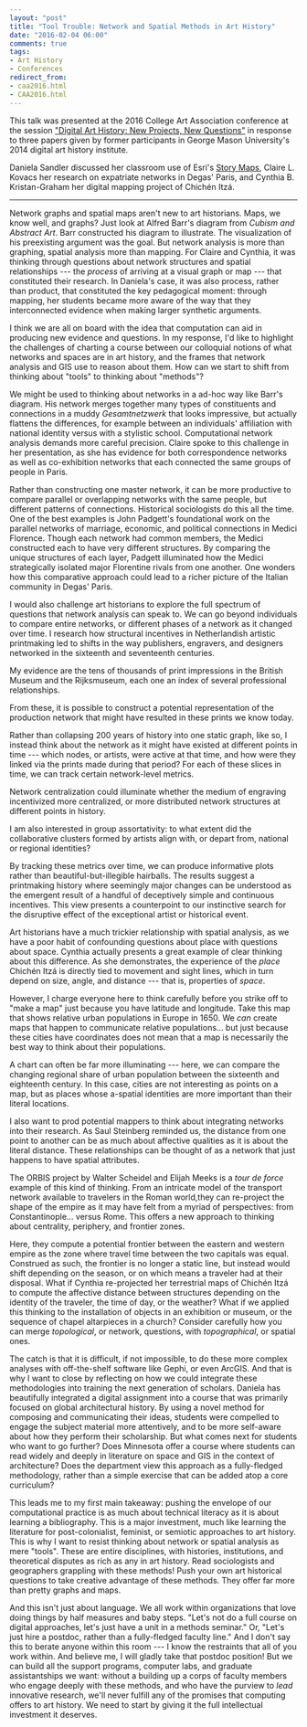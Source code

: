 ```yaml
---
layout: "post"
title: "Tool Trouble: Network and Spatial Methods in Art History"
date: "2016-02-04 06:00"
comments: true
tags:
- Art History
- Conferences
redirect_from: 
- caa2016.html
- CAA2016.html
---
```


This talk was presented at the 2016 College Art Association conference at the session ["Digital Art History: New Projects, New Questions"](http://conference.collegeart.org/programs/digital-art-history-new-projects-new-questions/) in response to three papers given by former participants in George Mason University's 2014 digital art history institute.

Daniela Sandler discussed her classroom use of Esri's [Story Maps](https://storymaps.arcgis.com/en/), Claire L. Kovacs her research on expatriate networks in Degas' Paris, and Cynthia B. Kristan-Graham her digital mapping project of Chichén Itzá.

---

<script async class="speakerdeck-embed" data-slide="1" data-id="3d6808a0555244f3a204974b5e131588" data-ratio="1.33333333333333" src="//speakerdeck.com/assets/embed.js"></script>

Network graphs and spatial maps aren't new to art historians.
Maps, we know well, and graphs?
Just look at Alfred Barr's diagram from _Cubism and Abstract Art_.
Barr constructed his diagram to illustrate.
The visualization of his preexisting argument was the goal.
But network analysis is more than graphing, spatial analysis more than mapping.
For Claire and Cynthia, it was thinking through questions about network structures and spatial relationships --- the _process_ of arriving at a visual graph or map --- that constituted their research.
In Daniela's case, it was also process, rather than product, that constituted the key pedagogical moment: through mapping, her students became more aware of the way that they interconnected evidence when making larger synthetic arguments.

<script async class="speakerdeck-embed" data-slide="2" data-id="3d6808a0555244f3a204974b5e131588" data-ratio="1.33333333333333" src="//speakerdeck.com/assets/embed.js"></script>

I think we are all on board with the idea that computation can aid in producing new evidence and questions.
In my response, I'd like to highlight the challenges of charting a course between our colloquial notions of what networks and spaces are in art history, and the frames that network analysis and GIS use to reason about them.
How can we start to shift from thinking about "tools" to thinking about "methods"?

<script async class="speakerdeck-embed" data-slide="3" data-id="3d6808a0555244f3a204974b5e131588" data-ratio="1.33333333333333" src="//speakerdeck.com/assets/embed.js"></script>

We might be used to thinking about networks in a ad-hoc way like Barr's diagram.
His network merges together many types of constituents and connections in a muddy _Gesamtnetzwerk_ that looks impressive, but actually flattens the differences, for example between an individuals' affiliation with national identity versus with a stylistic school.
Computational network analysis demands more careful precision.
Claire spoke to this challenge in her presentation, as she has evidence for both correspondence networks as well as co-exhibition networks that each connected the same groups of people in Paris.

<script async class="speakerdeck-embed" data-slide="4" data-id="3d6808a0555244f3a204974b5e131588" data-ratio="1.33333333333333" src="//speakerdeck.com/assets/embed.js"></script>

Rather than constructing one master network, it can be more productive to compare parallel or overlapping networks with the same people, but different patterns of connections.
Historical sociologists do this all the time.
One of the best examples is John Padgett's foundational work on the parallel networks of marriage, economic, and political connections in Medici Florence.
Though each network had common members, the Medici constructed each to have very different structures.
By comparing the unique structures of each layer, Padgett illuminated how the Medici strategically isolated major Florentine rivals from one another.
One wonders how this comparative approach could lead to a richer picture of the Italian community in Degas' Paris.

<script async class="speakerdeck-embed" data-slide="5" data-id="3d6808a0555244f3a204974b5e131588" data-ratio="1.33333333333333" src="//speakerdeck.com/assets/embed.js"></script>

I would also challenge art historians to explore the full spectrum of questions that network analysis can speak to.
We can go beyond individuals to compare entire networks, or different phases of a network as it changed over time.
I research how structural incentives in Netherlandish artistic printmaking led to shifts in the way publishers, engravers, and designers networked in the sixteenth and seventeenth centuries.

<script async class="speakerdeck-embed" data-slide="6" data-id="3d6808a0555244f3a204974b5e131588" data-ratio="1.33333333333333" src="//speakerdeck.com/assets/embed.js"></script>

My evidence are the tens of thousands of print impressions in the British Museum and the Rijksmuseum, each one an index of several professional relationships.

<script async class="speakerdeck-embed" data-slide="7" data-id="3d6808a0555244f3a204974b5e131588" data-ratio="1.33333333333333" src="//speakerdeck.com/assets/embed.js"></script>

From these, it is possible to construct a potential representation of the production network that might have resulted in these prints we know today.

<script async class="speakerdeck-embed" data-slide="8" data-id="3d6808a0555244f3a204974b5e131588" data-ratio="1.33333333333333" src="//speakerdeck.com/assets/embed.js"></script>

Rather than collapsing 200 years of history into one static graph, like so, I instead think about the network as it might have existed at different points in time --- which nodes, or artists, were active at that time, and how were they linked via the prints made during that period? For each of these slices in time, we can track certain network-level metrics.

<script async class="speakerdeck-embed" data-slide="9" data-id="3d6808a0555244f3a204974b5e131588" data-ratio="1.33333333333333" src="//speakerdeck.com/assets/embed.js"></script>

Network centralization could illuminate whether the medium of engraving incentivized more centralized, or more distributed network structures at different points in history.

<script async class="speakerdeck-embed" data-slide="10" data-id="3d6808a0555244f3a204974b5e131588" data-ratio="1.33333333333333" src="//speakerdeck.com/assets/embed.js"></script>

I am also interested in group assortativity: to what extent did the collaborative clusters formed by artists align with, or depart from, national or regional identities?

<script async class="speakerdeck-embed" data-slide="11" data-id="3d6808a0555244f3a204974b5e131588" data-ratio="1.33333333333333" src="//speakerdeck.com/assets/embed.js"></script>

By tracking these metrics over time, we can produce informative plots rather than beautiful-but-illegible hairballs.
The results suggest a printmaking history where seemingly major changes can be understood as the emergent result of a handful of deceptively simple and continuous incentives.
This view presents a counterpoint to our instinctive search for the disruptive effect of the exceptional artist or historical event.

<script async class="speakerdeck-embed" data-slide="12" data-id="3d6808a0555244f3a204974b5e131588" data-ratio="1.33333333333333" src="//speakerdeck.com/assets/embed.js"></script>

Art historians have a much trickier relationship with spatial analysis, as we have a poor habit of confounding questions about place with questions about space.
Cynthia actually presents a great example of clear thinking about this difference.
As she demonstrates, the experience of the _place_ Chichén Itzá is directly tied to movement and sight lines, which in turn depend on size, angle, and distance --- that is, properties of _space_.

However, I charge everyone here to think carefully before you strike off to "make a map" just because you have latitude and longitude.
Take this map that shows relative urban populations in Europe in 1650.
We _can_ create maps that happen to communicate relative populations… but just because these cities have coordinates does not mean that a map is necessarily the best way to think about their populations.

<script async class="speakerdeck-embed" data-slide="13" data-id="3d6808a0555244f3a204974b5e131588" data-ratio="1.33333333333333" src="//speakerdeck.com/assets/embed.js"></script>

A chart can often be far more illuminating --- here, we can compare the changing regional share of urban population between the sixteenth and eighteenth century.
In this case, cities are not interesting as points on a map, but as places whose a-spatial identities are more important than their literal locations.

<script async class="speakerdeck-embed" data-slide="14" data-id="3d6808a0555244f3a204974b5e131588" data-ratio="1.33333333333333" src="//speakerdeck.com/assets/embed.js"></script>

I also want to prod potential mappers to think about integrating networks into their research.
As Saul Steinberg reminded us, the distance from one point to another can be as much about affective qualities as it is about the literal distance.
These relationships can be thought of as a network that just happens to have spatial attributes.

<script async class="speakerdeck-embed" data-slide="15" data-id="3d6808a0555244f3a204974b5e131588" data-ratio="1.33333333333333" src="//speakerdeck.com/assets/embed.js"></script>

The ORBIS project by Walter Scheidel and Elijah Meeks is a _tour de force_ example of this kind of thinking.
From an intricate model of the transport network available to travelers in the Roman world,they can re-project the shape of the empire as it may have felt from a myriad of perspectives: from Constantinople... versus Rome.
This offers a new approach to thinking about centrality, periphery, and frontier zones.

<script async class="speakerdeck-embed" data-slide="18" data-id="3d6808a0555244f3a204974b5e131588" data-ratio="1.33333333333333" src="//speakerdeck.com/assets/embed.js"></script>

Here, they compute a potential frontier between the eastern and western empire as the zone where travel time between the two capitals was equal.
Construed as such, the frontier is no longer a static line, but instead would shift depending on the season, or on which means a traveler had at their disposal.
What if Cynthia re-projected her terrestrial maps of Chichén Itzá to compute the affective distance between structures depending on the identity of the traveler, the time of day, or the weather? What if we applied this thinking to the installation of objects in an exhibition or museum, or the sequence of chapel altarpieces in a church? Consider carefully how you can merge _topological_, or network, questions, with _topographical_, or spatial ones.

<script async class="speakerdeck-embed" data-slide="19" data-id="3d6808a0555244f3a204974b5e131588" data-ratio="1.33333333333333" src="//speakerdeck.com/assets/embed.js"></script>

The catch is that it is difficult, if not impossible, to do these more complex analyses with off-the-shelf software like Gephi, or even ArcGIS.
And that is why I want to close by reflecting on how we could integrate these methodologies into training the next generation of scholars.
Daniela has beautifully integrated a digital assignment into a course that was primarily focused on global architectural history.
By using a novel method for composing and communicating their ideas, students were compelled to engage the subject material more attentively, and to be more self-aware about how they perform their scholarship.
But what comes next for students who want to go further? Does Minnesota offer a course where students can read widely and deeply in literature on space and GIS in the context of architecture? Does the department view this approach as a fully-fledged methodology, rather than a simple exercise that can be added atop a core curriculum?

<script async class="speakerdeck-embed" data-slide="21" data-id="3d6808a0555244f3a204974b5e131588" data-ratio="1.33333333333333" src="//speakerdeck.com/assets/embed.js"></script>

This leads me to my first main takeaway: pushing the envelope of our computational practice is as much about technical literacy as it is about learning a bibliography.
This is a major investment, much like learning the literature for post-colonialist, feminist, or semiotic approaches to art history.
This is why I want to resist thinking about network or spatial analysis as mere "tools".
These are entire disciplines, with histories, institutions, and theoretical disputes as rich as any in art history.
Read sociologists and geographers grappling with these methods! Push your own art historical questions to take creative advantage of these methods.
They offer far more than pretty graphs and maps.

And this isn't just about language.
We all work within organizations that love doing things by half measures and baby steps.
"Let's not do a full course on digital approaches, let's just have a unit in a methods seminar."
Or, "Let's just hire a postdoc, rather than a fully-fledged faculty line."
And I don't say this to berate anyone within this room --- I know the restraints that all of you work within.
And believe me, I will gladly take that postdoc position!
But we can build all the support programs, computer labs, and graduate assistantships we want: without a building up a corps of faculty members who engage deeply with these methods, and who have the purview to _lead_ innovative research, we'll never fulfill any of the promises that computing offers to art history.
We need to start by giving it the full intellectual investment it deserves.
